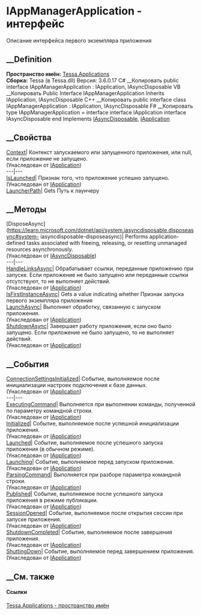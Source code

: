 # IAppManagerApplication - интерфейс
Описание интерфейса первого экземпляра приложения
## __Definition
 **Пространство имён:** [Tessa.Applications](N_Tessa_Applications.htm)  
 **Сборка:** Tessa (в Tessa.dll) Версия: 3.6.0.17
C# __Копировать
     public interface IAppManagerApplication : IApplication, 
    	IAsyncDisposable
VB __Копировать
     Public Interface IAppManagerApplication
    	Inherits IApplication, IAsyncDisposable
C++ __Копировать
     public interface class IAppManagerApplication : IApplication, 
    	IAsyncDisposable
F# __Копировать
     type IAppManagerApplication = 
        interface
            interface IApplication
            interface IAsyncDisposable
        end
Implements
    [IAsyncDisposable](https://learn.microsoft.com/dotnet/api/system.iasyncdisposable), [IApplication](T_Tessa_Platform_Runtime_IApplication.htm)
##  __Свойства
[Context](P_Tessa_Platform_Runtime_IApplication_Context.htm)|  Контекст
запускаемого или запущенного приложения, или null, если приложение не
запущено.  
(Унаследован от [IApplication](T_Tessa_Platform_Runtime_IApplication.htm))  
---|---  
[IsLaunched](P_Tessa_Platform_Runtime_IApplication_IsLaunched.htm)| Признак
того, что приложение успешно запущено.  
(Унаследован от [IApplication](T_Tessa_Platform_Runtime_IApplication.htm))  
[LauncherPath](P_Tessa_Applications_IAppManagerApplication_LauncherPath.htm)|
Gets Путь к лаунчеру  
## __Методы
[DisposeAsync](https://learn.microsoft.com/dotnet/api/system.iasyncdisposable.disposeasync#system-
iasyncdisposable-disposeasync)| Performs application-defined tasks associated
with freeing, releasing, or resetting unmanaged resources asynchronously.  
(Унаследован от
[IAsyncDisposable](https://learn.microsoft.com/dotnet/api/system.iasyncdisposable))  
---|---  
[HandleLinksAsync](M_Tessa_Platform_Runtime_IApplication_HandleLinksAsync.htm)|
Обрабатывает ссылки, переданные приложению при запуске. Если приложение не
было запущено или переданные ссылки отсутствуют, то не выполняет действий.  
(Унаследован от [IApplication](T_Tessa_Platform_Runtime_IApplication.htm))  
[IsFirstInstanceAsync](M_Tessa_Applications_IAppManagerApplication_IsFirstInstanceAsync.htm)|
Gets a value indicating whether Признак запуска первого экземпляра приложения  
[LaunchAsync](M_Tessa_Platform_Runtime_IApplication_LaunchAsync.htm)|
Выполняет обработку, связанную с запуском приложения.  
(Унаследован от [IApplication](T_Tessa_Platform_Runtime_IApplication.htm))  
[ShutdownAsync](M_Tessa_Platform_Runtime_IApplication_ShutdownAsync.htm)|
Завершает работу приложения, если оно было запущено. Если приложение не было
запущено, то не выполняет действий.  
(Унаследован от [IApplication](T_Tessa_Platform_Runtime_IApplication.htm))  
##  __События
[ConnectionSettingsInitialized](E_Tessa_Platform_Runtime_IApplication_ConnectionSettingsInitialized.htm)|
Событие, выполняемое после инициализации настроек подключения к базе данных.  
(Унаследован от [IApplication](T_Tessa_Platform_Runtime_IApplication.htm))  
---|---  
[ExecutingCommand](E_Tessa_Platform_Runtime_IApplication_ExecutingCommand.htm)|
Выполняется при выполнении команды, полученной по параметру командной строки.  
(Унаследован от [IApplication](T_Tessa_Platform_Runtime_IApplication.htm))  
[Initialized](E_Tessa_Platform_Runtime_IApplication_Initialized.htm)| Событие,
выполняемое после успешной инициализации приложения.  
(Унаследован от [IApplication](T_Tessa_Platform_Runtime_IApplication.htm))  
[Launched](E_Tessa_Platform_Runtime_IApplication_Launched.htm)| Событие,
выполняемое после успешного запуска приложения (в обычном режиме).  
(Унаследован от [IApplication](T_Tessa_Platform_Runtime_IApplication.htm))  
[Launching](E_Tessa_Platform_Runtime_IApplication_Launching.htm)| Событие,
выполняемое перед запуском приложения.  
(Унаследован от [IApplication](T_Tessa_Platform_Runtime_IApplication.htm))  
[ParsingCommand](E_Tessa_Platform_Runtime_IApplication_ParsingCommand.htm)|
Выполняется при разборе параметра командной строки.  
(Унаследован от [IApplication](T_Tessa_Platform_Runtime_IApplication.htm))  
[Published](E_Tessa_Platform_Runtime_IApplication_Published.htm)| Событие,
выполняемое после успешного запуска приложения в режиме публикации.  
(Унаследован от [IApplication](T_Tessa_Platform_Runtime_IApplication.htm))  
[SessionOpened](E_Tessa_Platform_Runtime_IApplication_SessionOpened.htm)|
Событие, выполняемое после открытия сессии при запуске приложения.  
(Унаследован от [IApplication](T_Tessa_Platform_Runtime_IApplication.htm))  
[ShutdownCompleted](E_Tessa_Platform_Runtime_IApplication_ShutdownCompleted.htm)|
Событие, выполняемое после завершения приложения.  
(Унаследован от [IApplication](T_Tessa_Platform_Runtime_IApplication.htm))  
[ShuttingDown](E_Tessa_Platform_Runtime_IApplication_ShuttingDown.htm)|
Событие, выполняемое перед завершением приложения.  
(Унаследован от [IApplication](T_Tessa_Platform_Runtime_IApplication.htm))  
##  __См. также
#### Ссылки
[Tessa.Applications - пространство имён](N_Tessa_Applications.htm)
